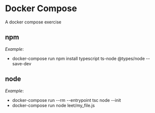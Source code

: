 # Docker Compose
A docker compose exercise

## npm
*Example*:
* docker-compose run npm install typescript ts-node @types/node --save-dev

## node
*Example*:
* docker-compose run --rm --entrypoint tsc node --init
* docker-compose run node leet/my_file.js